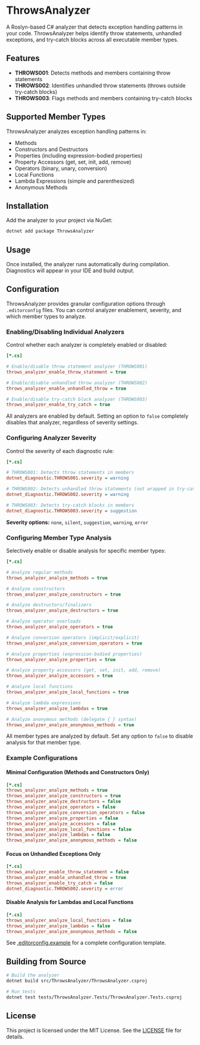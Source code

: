 # ThrowsAnalyzer

A Roslyn-based C# analyzer that detects exception handling patterns in your code. ThrowsAnalyzer helps identify throw statements, unhandled exceptions, and try-catch blocks across all executable member types.

## Features

- **THROWS001**: Detects methods and members containing throw statements
- **THROWS002**: Identifies unhandled throw statements (throws outside try-catch blocks)
- **THROWS003**: Flags methods and members containing try-catch blocks

## Supported Member Types

ThrowsAnalyzer analyzes exception handling patterns in:

- Methods
- Constructors and Destructors
- Properties (including expression-bodied properties)
- Property Accessors (get, set, init, add, remove)
- Operators (binary, unary, conversion)
- Local Functions
- Lambda Expressions (simple and parenthesized)
- Anonymous Methods

## Installation

Add the analyzer to your project via NuGet:

```bash
dotnet add package ThrowsAnalyzer
```

## Usage

Once installed, the analyzer runs automatically during compilation. Diagnostics will appear in your IDE and build output.

## Configuration

ThrowsAnalyzer provides granular configuration options through `.editorconfig` files. You can control analyzer enablement, severity, and which member types to analyze.

### Enabling/Disabling Individual Analyzers

Control whether each analyzer is completely enabled or disabled:

```ini
[*.cs]

# Enable/disable throw statement analyzer (THROWS001)
throws_analyzer_enable_throw_statement = true

# Enable/disable unhandled throw analyzer (THROWS002)
throws_analyzer_enable_unhandled_throw = true

# Enable/disable try-catch block analyzer (THROWS003)
throws_analyzer_enable_try_catch = true
```

All analyzers are enabled by default. Setting an option to `false` completely disables that analyzer, regardless of severity settings.

### Configuring Analyzer Severity

Control the severity of each diagnostic rule:

```ini
[*.cs]

# THROWS001: Detects throw statements in members
dotnet_diagnostic.THROWS001.severity = warning

# THROWS002: Detects unhandled throw statements (not wrapped in try-catch)
dotnet_diagnostic.THROWS002.severity = warning

# THROWS003: Detects try-catch blocks in members
dotnet_diagnostic.THROWS003.severity = suggestion
```

**Severity options:** `none`, `silent`, `suggestion`, `warning`, `error`

### Configuring Member Type Analysis

Selectively enable or disable analysis for specific member types:

```ini
[*.cs]

# Analyze regular methods
throws_analyzer_analyze_methods = true

# Analyze constructors
throws_analyzer_analyze_constructors = true

# Analyze destructors/finalizers
throws_analyzer_analyze_destructors = true

# Analyze operator overloads
throws_analyzer_analyze_operators = true

# Analyze conversion operators (implicit/explicit)
throws_analyzer_analyze_conversion_operators = true

# Analyze properties (expression-bodied properties)
throws_analyzer_analyze_properties = true

# Analyze property accessors (get, set, init, add, remove)
throws_analyzer_analyze_accessors = true

# Analyze local functions
throws_analyzer_analyze_local_functions = true

# Analyze lambda expressions
throws_analyzer_analyze_lambdas = true

# Analyze anonymous methods (delegate { } syntax)
throws_analyzer_analyze_anonymous_methods = true
```

All member types are analyzed by default. Set any option to `false` to disable analysis for that member type.

### Example Configurations

#### Minimal Configuration (Methods and Constructors Only)

```ini
[*.cs]
throws_analyzer_analyze_methods = true
throws_analyzer_analyze_constructors = true
throws_analyzer_analyze_destructors = false
throws_analyzer_analyze_operators = false
throws_analyzer_analyze_conversion_operators = false
throws_analyzer_analyze_properties = false
throws_analyzer_analyze_accessors = false
throws_analyzer_analyze_local_functions = false
throws_analyzer_analyze_lambdas = false
throws_analyzer_analyze_anonymous_methods = false
```

#### Focus on Unhandled Exceptions Only

```ini
[*.cs]
throws_analyzer_enable_throw_statement = false
throws_analyzer_enable_unhandled_throw = true
throws_analyzer_enable_try_catch = false
dotnet_diagnostic.THROWS002.severity = error
```

#### Disable Analysis for Lambdas and Local Functions

```ini
[*.cs]
throws_analyzer_analyze_local_functions = false
throws_analyzer_analyze_lambdas = false
throws_analyzer_analyze_anonymous_methods = false
```

See [.editorconfig.example](.editorconfig.example) for a complete configuration template.

## Building from Source

```bash
# Build the analyzer
dotnet build src/ThrowsAnalyzer/ThrowsAnalyzer.csproj

# Run tests
dotnet test tests/ThrowsAnalyzer.Tests/ThrowsAnalyzer.Tests.csproj
```

## License

This project is licensed under the MIT License. See the [LICENSE](LICENSE) file for details.
